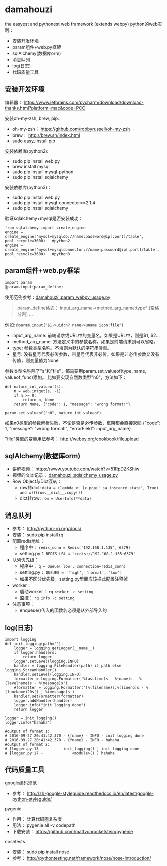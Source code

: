 # damahouzi
the easyest and pythonest web framework (extends webpy)
python的web实践：
* 安装开发环境
* param组件+web.py框架
* sqlAlchemy(数据库orm)
* 消息队列
* log(日志)
* 代码质量工具

## 安装开发环境
编辑器：
https://www.jetbrains.com/pycharm/download/download-thanks.html?platform=mac&code=PCC

安装oh-my-zsh, brew, pip:
* oh-my-zsh： https://github.com/robbyrussell/oh-my-zsh
* brew： http://brew.sh/index.html
* sudo easy_install pip

安装依赖库(python2):
* sudo pip install web.py
* brew install mysql
* sudo pip install mysql-python
* sudo pip install sqlalchemy

安装依赖库(python3)：
* sudo pip install web.py
* sudo pip install mysql-connector==2.1.4
* sudo pip install sqlalchemy

验证sqlalchemy+mysql是否安装成功：
``` 
from sqlalchemy import create_engine
engine = create_engine('mysql+mysqldb://name:password@ip[:port]/table', pool_recycle=3600)   #python2
engine = create_engine('mysql+mysqlconnector://name:password@ip[:port]/table', pool_recycle=3600)   #python3
```

## param组件+web.py框架
```
import param
@param.input(param_define)
```
使用范例参考：[damahouzi::param_webpy_usage.py](https://github.com/qorzj/damahouzi/blob/master/param_webpy_usage.py)

> param_define格式： input_arg_name->method_arg_name:type* (空格分割) ...

例如: ```@param.input("$1->uid:n? name->uname icon:file")```

* input_arg_name: 前端请求或URL中的变量名。如果是URL中，则是$1, $2...
* method_arg_name: 方法定义中的参数名称。如果是前端请求则可以省略。
* type: 参数类型名称。不填则为默认的字符串类型。
* 星号: 没有星号代表必传参数，带星号代表非必传。如果是非必传参数又没有传值，则变量值为None

参数类型名称除了"s"和"file"，都需要用param.set_valueof(type_name, valueof_func)添加。
比如要实现自然数类型"n0"，方法如下：
```
def nature_int_valueof(s):
    n = web.intget(s, -1)
    if n >= 0:
        return n, None
    return None, {"code": 1, "message": "wrong format!"}

param.set_valueof("n0", nature_int_valueof)
```
如果n0类型的参数解析失败，不论是否是必传参数，框架都会直接返回 {"code": 1, "message": "wrong format!", "errorField": input_arg_name}

"file"类型的变量用法参考： http://webpy.org/cookbook/fileupload

## sqlAlchemy(数据库orm)
* 讲解视频： https://www.youtube.com/watch?v=51RpDZKShiw
* 视频的文本记录： [damahouzi::sqlalchemy_usage.py](https://github.com/qorzj/damahouzi/blob/master/sqlalchemy_usage.py)
* Row Object与Dict互转：
    * row转dict: ```data = (lambda x: (x.pop('_sa_instance_state', True) and x))(row.__dict__.copy())```
    * dict转row: ```row = UserInfo(**data)```

## 消息队列
* 参考： http://python-rq.org/docs/
* 安装： sudo pip install rq
* 配置redis地址：
    * 程序中： ```redis_conn = Redis('192.168.1.135', 6379)```
    * setting.py： ```REDIS_URL = 'redis://192.168.1.135:6379'```
* 队列优先级：
    * 程序中： ```q = Queue('low', connection=redis_conn)```
    * setting.py： ```QUEUES = ['high', 'normal', 'low']```
    * 如果不区分优先级，setting.py里面应该把此配置注释掉
* worker：
    * 启动worker： ```rq worker -c setting```
    * 监控： ```rq info -c setting```
* 注意事项：
    * enqueue()传入的函数名必须是从外部导入的

## log(日志)
```
import logging
def init_logging(path=''):
    logger = logging.getLogger(__name__)
    if logger.handlers:
        return logger
    logger.setLevel(logging.INFO)
    handler = logging.FileHandler(path) if path else logging.StreamHandler()
    handler.setLevel(logging.INFO)
    formatter = logging.Formatter('%(asctime)s - %(name)s - %(levelname)s - %(message)s')
    #formatter = logging.Formatter('[%(filename)s:%(lineno)s - %(funcName)20s() ] %(message)s')
    handler.setFormatter(formatter)
    logger.addHandler(handler)
    logger.info("init logging done")
    return logger

logger = init_logging()
logger.info("hahaha")

#output of format 1:
# 2016-09-27 20:41:42,370 - {fname} - INFO - init logging done
# 2016-09-27 20:41:42,370 - {fname} - INFO - hahaha
#output of format 2:
# [logger.py:13 -         init_logging() ] init logging done
# [logger.py:17 -             <module>() ] hahaha
```

## 代码质量工具
google编码规范
* 参考： http://zh-google-styleguide.readthedocs.io/en/latest/google-python-styleguide/

pygenie
* 作用： 计算代码圈复杂度
* 用法： pygenie all -v codepath
* 下载安装： https://github.com/mattvonrocketstein/pygenie

nosetests
* 安装： sudo pip install nose
* 参考： http://pythontesting.net/framework/nose/nose-introduction/
